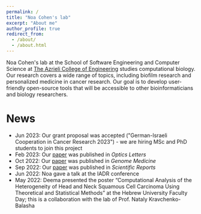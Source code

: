 ```yaml
---
permalink: /
title: "Noa Cohen's lab"
excerpt: "About me"
author_profile: true
redirect_from: 
  - /about/
  - /about.html
---
```


Noa Cohen's lab at the School of Software Engineering and Computer Science at [The Azrieli College of Engineering](https://www.jce.ac.il/) studies computational biology. Our research covers 
a wide range of topics, including biofilm research and personalized medicine in cancer research. Our goal is to develop user-friendly open-source tools that will be accessible to other bioinformaticians and biology researchers. 


News
====
* Jun 2023: Our grant proposal was accepted ("German-Israeli Cooperation in Cancer Research 2023") - we are hiring MSc and PhD students to join this project
* Feb 2023: Our [paper](https://opg.optica.org/ol/abstract.cfm?uri=ol-48-5-1116) was published in _Optics Letters_
* Oct 2022: Our [paper](https://genomemedicine.biomedcentral.com/articles/10.1186/s13073-022-01121-y) was published in _Genome Medicine_
* Sep 2022: Our [paper](https://www.nature.com/articles/s41598-022-20275-8) was published in _Scientific Reports_
* Jun 2022: Noa gave a talk at the IADR conference
* May 2022: Deema presented the poster “Computational Analysis of the Heterogeneity of Head and Neck Squamous Cell Carcinoma Using Theoretical and Statistical Methods” at the Hebrew University Faculty Day; this is a collaboration with the lab of Prof. Nataly Kravchenko-Balasha
